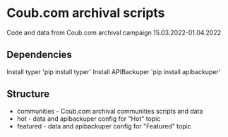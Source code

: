 # Coub.com archival scripts

Code and data from Coub.com archival campaign 15.03.2022-01.04.2022

## Dependencies

Install typer 'pip install typer'
Install APIBackuper 'pip install apibackuper'

## Structure

* communities - Coub.com archival communities scripts and data
* hot - data and apibackuper config for "Hot" topic
* featured - data and apibackuper config for "Featured" topic

